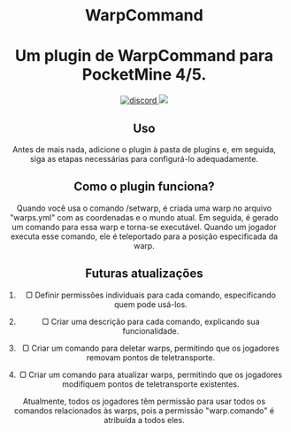 <h1 align="center">WarpCommand</h1>

<h1 align="center">Um plugin de WarpCommand para PocketMine 4/5.</h1>
    </a>
<div align="center">
	<a href="https://www.blazehosting.com.br/discord">
        <img src="https://img.shields.io/badge/Discord-7289DA?style=for-the-badge&logo=discord&logoColor=white" alt="discord">
		<a href="https://poggit.pmmp.io/p/WarpCommand"><img src="https://poggit.pmmp.io/shield.state/WarpCommand"></a>
</a>

## Uso

Antes de mais nada, adicione o plugin à pasta de plugins e, em seguida, siga as etapas necessárias para configurá-lo adequadamente.

## Como o plugin funciona?

Quando você usa o comando /setwarp, é criada uma warp no arquivo "warps.yml" com as coordenadas e o mundo atual. Em seguida, é gerado um comando para essa warp e torna-se executável. Quando um jogador executa esse comando, ele é teleportado para a posição especificada da warp.

## Futuras atualizações
1. ▢ Definir permissões individuais para cada comando, especificando quem pode usá-los.
   
2. ▢ Criar uma descrição para cada comando, explicando sua funcionalidade.
   
3. ▢ Criar um comando para deletar warps, permitindo que os jogadores removam pontos de teletransporte.
   
4. ▢ Criar um comando para atualizar warps, permitindo que os jogadores modifiquem pontos de teletransporte existentes.

Atualmente, todos os jogadores têm permissão para usar todos os comandos relacionados às warps, pois a permissão "warp.comando" é atribuída a todos eles.
